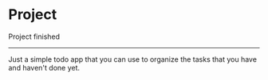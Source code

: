 # Project

Project finished

---

Just a simple todo app that you can use to organize the tasks that you have and haven't done yet.

